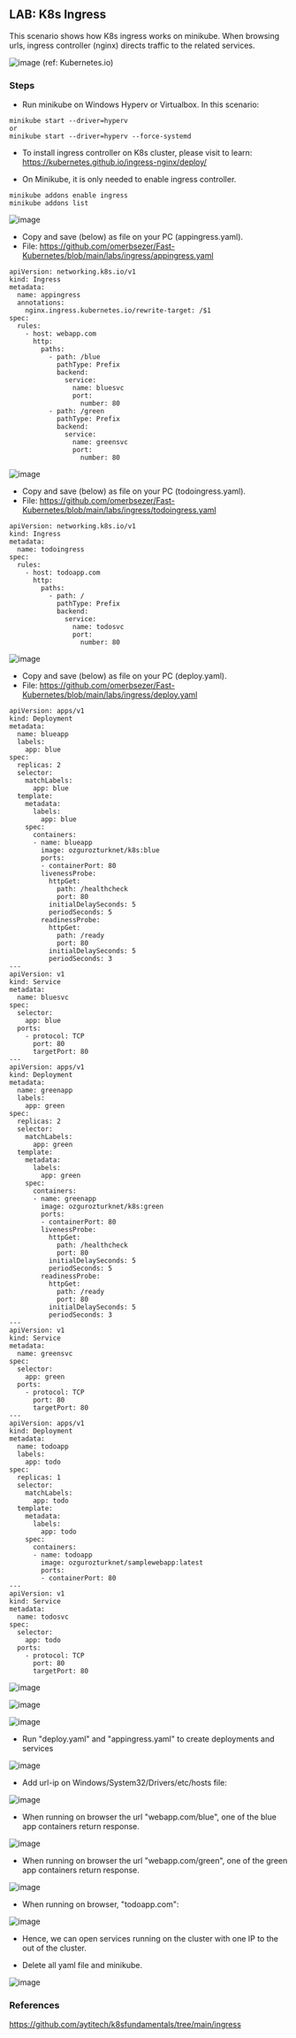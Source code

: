 ## LAB: K8s Ingress

This scenario shows how K8s ingress works on minikube. When browsing urls, ingress controller (nginx) directs traffic to the related services.

![image](https://user-images.githubusercontent.com/10358317/152985194-76a3cb57-70c4-438a-a714-eae7ef287d83.png) (ref: Kubernetes.io)

### Steps

- Run minikube on Windows Hyperv or Virtualbox. In this scenario:

```
minikube start --driver=hyperv
or
minikube start --driver=hyperv --force-systemd
```

- To install ingress controller on K8s cluster, please visit to learn: https://kubernetes.github.io/ingress-nginx/deploy/

- On Minikube, it is only needed to enable ingress controller.

```
minikube addons enable ingress
minikube addons list
```

![image](https://user-images.githubusercontent.com/10358317/152980050-9f59638e-22d2-4581-a045-0c4199cb0be1.png)

- Copy and save (below) as file on your PC (appingress.yaml).
- File: https://github.com/omerbsezer/Fast-Kubernetes/blob/main/labs/ingress/appingress.yaml

```
apiVersion: networking.k8s.io/v1
kind: Ingress
metadata:
  name: appingress
  annotations:
    nginx.ingress.kubernetes.io/rewrite-target: /$1
spec:
  rules:
    - host: webapp.com
      http:
        paths:
          - path: /blue
            pathType: Prefix
            backend:
              service:
                name: bluesvc
                port:
                  number: 80
          - path: /green
            pathType: Prefix
            backend:
              service:
                name: greensvc
                port:
                  number: 80
```

![image](https://user-images.githubusercontent.com/10358317/154954648-e730fbcd-4eb0-4a4c-a189-f1e9e118cdd0.png)

- Copy and save (below) as file on your PC (todoingress.yaml).
- File: https://github.com/omerbsezer/Fast-Kubernetes/blob/main/labs/ingress/todoingress.yaml

```
apiVersion: networking.k8s.io/v1
kind: Ingress
metadata:
  name: todoingress
spec:
  rules:
    - host: todoapp.com
      http:
        paths:
          - path: /
            pathType: Prefix
            backend:
              service:
                name: todosvc
                port:
                  number: 80
```

![image](https://user-images.githubusercontent.com/10358317/154954757-4e873d67-855b-4123-85ce-48b6acfc839e.png)

- Copy and save (below) as file on your PC (deploy.yaml).
- File: https://github.com/omerbsezer/Fast-Kubernetes/blob/main/labs/ingress/deploy.yaml

```
apiVersion: apps/v1
kind: Deployment
metadata:
  name: blueapp
  labels:
    app: blue
spec:
  replicas: 2
  selector:
    matchLabels:
      app: blue
  template:
    metadata:
      labels:
        app: blue
    spec:
      containers:
      - name: blueapp
        image: ozgurozturknet/k8s:blue
        ports:
        - containerPort: 80
        livenessProbe:
          httpGet:
            path: /healthcheck
            port: 80
          initialDelaySeconds: 5
          periodSeconds: 5
        readinessProbe:
          httpGet:
            path: /ready
            port: 80
          initialDelaySeconds: 5
          periodSeconds: 3
---
apiVersion: v1
kind: Service
metadata:
  name: bluesvc
spec:
  selector:
    app: blue
  ports:
    - protocol: TCP
      port: 80
      targetPort: 80
---
apiVersion: apps/v1
kind: Deployment
metadata:
  name: greenapp
  labels:
    app: green
spec:
  replicas: 2
  selector:
    matchLabels:
      app: green
  template:
    metadata:
      labels:
        app: green
    spec:
      containers:
      - name: greenapp
        image: ozgurozturknet/k8s:green
        ports:
        - containerPort: 80
        livenessProbe:
          httpGet:
            path: /healthcheck
            port: 80
          initialDelaySeconds: 5
          periodSeconds: 5
        readinessProbe:
          httpGet:
            path: /ready
            port: 80
          initialDelaySeconds: 5
          periodSeconds: 3
---
apiVersion: v1
kind: Service
metadata:
  name: greensvc
spec:
  selector:
    app: green
  ports:
    - protocol: TCP
      port: 80
      targetPort: 80
---
apiVersion: apps/v1
kind: Deployment
metadata:
  name: todoapp
  labels:
    app: todo
spec:
  replicas: 1
  selector:
    matchLabels:
      app: todo
  template:
    metadata:
      labels:
        app: todo
    spec:
      containers:
      - name: todoapp
        image: ozgurozturknet/samplewebapp:latest
        ports:
        - containerPort: 80
---
apiVersion: v1
kind: Service
metadata:
  name: todosvc
spec:
  selector:
    app: todo
  ports:
    - protocol: TCP
      port: 80
      targetPort: 80
```

![image](https://user-images.githubusercontent.com/10358317/154954983-850acd87-b475-48d4-8d37-d1fa081b8159.png)

![image](https://user-images.githubusercontent.com/10358317/154955115-0e23d6b7-4aa9-4409-8ec7-b658edfda34c.png)

![image](https://user-images.githubusercontent.com/10358317/154955180-ec54ee41-6b40-4d5d-a4e1-3c6ce885a57b.png)

- Run "deploy.yaml" and "appingress.yaml" to create deployments and services

![image](https://user-images.githubusercontent.com/10358317/152984112-aa3b03db-9e8f-4fb2-acf0-4b1150982f29.png)

- Add url-ip on Windows/System32/Drivers/etc/hosts file:

![image](https://user-images.githubusercontent.com/10358317/152983054-66993f34-0d4b-4381-8ae6-ec8441cb6366.png)

- When running on browser the url "webapp.com/blue", one of the blue app containers return response.

![image](https://user-images.githubusercontent.com/10358317/152982739-c86fac86-c0d6-465b-bc4e-391d4e56eb9f.png)

- When running on browser the url "webapp.com/green", one of the green app containers return response.

![image](https://user-images.githubusercontent.com/10358317/152983147-057503d0-d2f1-45a2-bc35-0117676a2abb.png)

- When running on browser, "todoapp.com":

![image](https://user-images.githubusercontent.com/10358317/152983854-c35588c1-170a-4d02-9573-0e712876bad2.png)

- Hence, we can open services running on the cluster with one IP to the out of the cluster.

- Delete all yaml file and minikube.

![image](https://user-images.githubusercontent.com/10358317/152985795-d69c713e-b6ae-417e-bf88-0f397ebdaaee.png)

### References

https://github.com/aytitech/k8sfundamentals/tree/main/ingress

